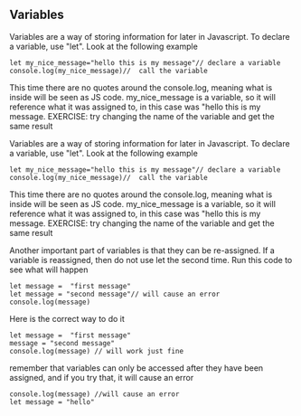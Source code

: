 ## Variables

Variables are a way of storing information for later in Javascript. To declare a variable, use "let". Look at the following example

```
let my_nice_message="hello this is my message"// declare a variable
console.log(my_nice_message)//  call the variable
```

This time there are no quotes around the console.log, meaning what is inside will be seen as JS code. my_nice_message is a variable, so it will reference what it was assigned to, in this case was "hello this is my message. EXERCISE: try changing the name of the variable and get the same result

<Problem
    title="variables problem"
    description="do stuff with variables"
    defaultCode="let a = 'e';"
    language="javascript"
/>

Variables are a way of storing information for later in Javascript. To declare a variable, use "let". Look at the following example

```
let my_nice_message="hello this is my message"// declare a variable
console.log(my_nice_message)//  call the variable
```

This time there are no quotes around the console.log, meaning what is inside will be seen as JS code. my_nice_message is a variable, so it will reference what it was assigned to, in this case was "hello this is my message. EXERCISE: try changing the name of the variable and get the same result

Another important part of variables is that they can be re-assigned. If a variable is reassigned, then do not use let the second time. Run this code to see what will happen

```
let message =  "first message"
let message = "second message"// will cause an error
console.log(message)
```

Here is the correct way to do it

```
let message =  "first message"
message = "second message"
console.log(message) // will work just fine

```

remember that variables can only be accessed after they have been assigned, and if you try that, it will cause an error

```
console.log(message) //will cause an error
let message = "hello"
```
